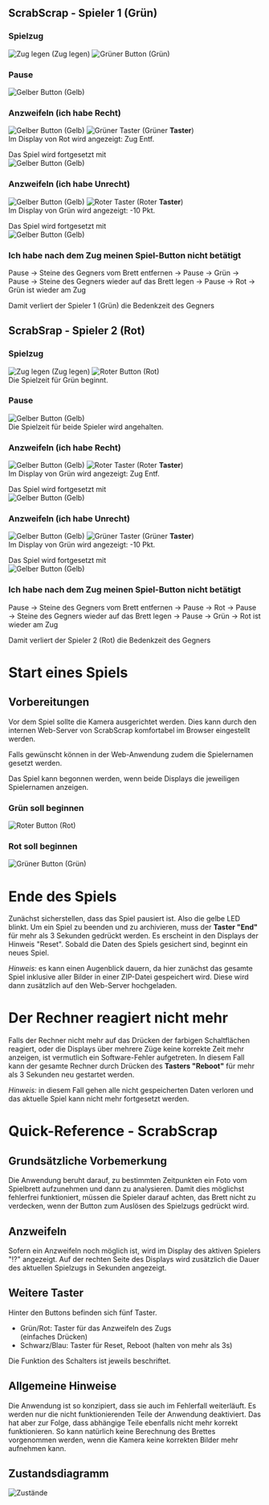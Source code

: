 ## ScrabScrap - Spieler 1 (Grün)

### Spielzug

![Zug legen](images/tiles-remove.png) (Zug legen)
![Grüner Button](images/press-green.png) (Grün)

### Pause

![Gelber Button](images/press-yellow.png) (Gelb)

### Anzweifeln (ich habe Recht)

![Gelber Button](images/press-yellow.png) (Gelb) ![Grüner Taster](images/press-green-switch.png) (Grüner **Taster**)  
Im Display von Rot wird angezeigt: Zug Entf.  

Das Spiel wird fortgesetzt mit  
![Gelber Button](images/press-yellow.png) (Gelb)

### Anzweifeln (ich habe Unrecht)

![Gelber Button](images/press-yellow.png) (Gelb) ![Roter Taster](images/press-red-switch.png) (Roter **Taster**)  
Im Display von Grün wird angezeigt: -10 Pkt.  

Das Spiel wird fortgesetzt mit  
![Gelber Button](images/press-yellow.png) (Gelb)

### Ich habe nach dem Zug meinen Spiel-Button nicht betätigt

Pause -> Steine des Gegners vom Brett entfernen -> Pause -> Grün -> Pause -> Steine des Gegners wieder auf das Brett legen -> Pause -> Rot -> Grün ist wieder am Zug

Damit verliert der Spieler 1 (Grün) die Bedenkzeit des Gegners

<div style="display:none;page-break-after: always;">\pagebreak</div>

## ScrabSrap - Spieler 2 (Rot)

### Spielzug

![Zug legen](images/tiles-remove.png) (Zug legen) ![Roter Button](images/press-red.png) (Rot)  
Die Spielzeit für Grün beginnt.

### Pause

![Gelber Button](images/press-yellow.png) (Gelb)  
Die Spielzeit für beide Spieler wird angehalten.

### Anzweifeln (ich habe Recht)

![Gelber Button](images/press-yellow.png) (Gelb) ![Roter Taster](images/press-red-switch.png) (Roter **Taster**)  
Im Display von Grün wird angezeigt: Zug Entf.  

Das Spiel wird fortgesetzt mit  
![Gelber Button](images/press-yellow.png) (Gelb)

### Anzweifeln (ich habe Unrecht)

![Gelber Button](images/press-yellow.png) (Gelb) ![Grüner Taster](images/press-green-switch.png) (Grüner **Taster**)  
Im Display von Grün wird angezeigt: -10 Pkt.  

Das Spiel wird fortgesetzt mit  
![Gelber Button](images/press-yellow.png) (Gelb)

### Ich habe nach dem Zug meinen Spiel-Button nicht betätigt

Pause -> Steine des Gegners vom Brett entfernen -> Pause -> Rot -> Pause -> Steine des Gegners wieder auf das Brett legen -> Pause -> Grün -> Rot ist wieder am Zug

Damit verliert der Spieler 2 (Rot) die Bedenkzeit des Gegners

<div style="display:none;page-break-after: always;">\pagebreak</div>

# Start eines Spiels

## Vorbereitungen

Vor dem Spiel sollte die Kamera ausgerichtet werden. Dies kann
durch den internen Web-Server von ScrabScrap komfortabel im Browser
eingestellt werden.

Falls gewünscht können in der Web-Anwendung zudem die Spielernamen
gesetzt werden.

Das Spiel kann begonnen werden, wenn beide Displays die jeweiligen
Spielernamen anzeigen.

### Grün soll beginnen

![Roter Button](images/press-red.png) (Rot)

### Rot soll beginnen

![Grüner Button](images/press-green.png) (Grün)

# Ende des Spiels

Zunächst sicherstellen, dass das Spiel pausiert ist. Also die gelbe LED blinkt.
Um ein Spiel zu beenden und zu archivieren, muss der **Taster "End"** für mehr
als 3 Sekunden gedrückt werden. Es erscheint in den Displays der Hinweis "Reset".
Sobald die Daten des Spiels gesichert sind, beginnt ein neues Spiel.

_Hinweis:_ es kann einen Augenblick dauern, da hier zunächst das gesamte Spiel
inklusive aller Bilder in einer ZIP-Datei gespeichert wird. Diese wird dann
zusätzlich auf den Web-Server hochgeladen.

# Der Rechner reagiert nicht mehr

Falls der Rechner nicht mehr auf das Drücken der farbigen Schaltflächen
reagiert, oder die Displays über mehrere Züge keine korrekte Zeit mehr
anzeigen, ist vermutlich ein Software-Fehler aufgetreten.
In diesem Fall kann der gesamte Rechner durch Drücken des **Tasters "Reboot"**
für mehr als 3 Sekunden neu gestartet werden.

_Hinweis:_ in diesem Fall gehen alle nicht gespeicherten Daten verloren und
das aktuelle Spiel kann nicht mehr fortgesetzt werden.

<div style="display:none;page-break-after: always;">\pagebreak</div>

# Quick-Reference - ScrabScrap

## Grundsätzliche Vorbemerkung

Die Anwendung beruht darauf, zu bestimmten Zeitpunkten ein Foto vom
Spielbrett aufzunehmen und dann zu analysieren. Damit dies möglichst
fehlerfrei funktioniert, müssen die Spieler darauf achten, das Brett
nicht zu verdecken, wenn der Button zum Auslösen des Spielzugs
gedrückt wird.

## Anzweifeln

Sofern ein Anzweifeln noch möglich ist, wird im Display des aktiven
Spielers "!?" angezeigt. Auf der rechten Seite des Displays wird zusätzlich
die Dauer des aktuellen Spielzugs in Sekunden angezeigt.

## Weitere Taster

Hinter den Buttons befinden sich fünf Taster.

* Grün/Rot: Taster für das Anzweifeln des Zugs  
  (einfaches Drücken)
* Schwarz/Blau: Taster für Reset, Reboot
  (halten von mehr als 3s)

Die Funktion des Schalters ist jeweils beschriftet.

## Allgemeine Hinweise

Die Anwendung ist so konzipiert, dass sie auch im Fehlerfall
weiterläuft. Es werden nur die nicht funktionierenden Teile der
Anwendung deaktiviert. Das hat aber zur Folge, dass abhängige Teile
ebenfalls nicht mehr korrekt funktionieren. So kann natürlich keine
Berechnung des Brettes vorgenommen werden, wenn die Kamera keine
korrekten Bilder mehr aufnehmen kann.

<div style="display:none;page-break-after: always;">\pagebreak</div>

## Zustandsdiagramm

![Zustände](images/states.png)
